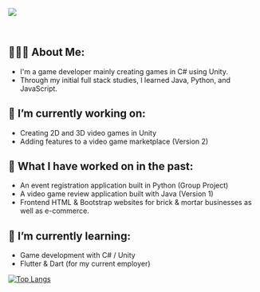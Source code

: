 
<p align=”center”>
<img src=https://github.com/sarahsotomayor/sarahsotomayor/assets/116047642/ec66ab4a-26d3-408a-815e-64ff284fcbe5>

</p>

<br>

## 👩🏻‍💻 About Me:

* I'm a game developer mainly creating games in C# using Unity.
* Through my initial full stack studies, I learned Java, Python, and JavaScript. 

## 🔭 I’m currently working on: 

* Creating 2D and 3D video games in Unity
* Adding features to a video game marketplace (Version 2)

## 🎉 What I have worked on in the past:
* An event registration application built in Python (Group Project)
* A video game review application built with Java (Version 1)
* Frontend HTML & Bootstrap websites for brick & mortar businesses as well as e-commerce. 

## 🌱 I’m currently learning: 

* Game development with C# / Unity
* Flutter & Dart (for my current employer)


[![Top Langs](https://github-readme-stats.vercel.app/api/top-langs/?username=sarahsotomayor&layout=compact&theme=dark#gh-dark-mode-only)](https://github.com/sarahsotomayor)
